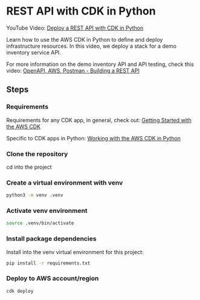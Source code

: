 # REST API with CDK in Python

YouTube Video: [Deploy a REST API with CDK in Python](https://youtu.be/kWED0OwpUb0)

Learn how to use the AWS CDK in Python to define and deploy infrastructure resources. In this video, we deploy a stack for a demo inventory service API.

For more information on the demo inventory API and API testing, check this video:
[OpenAPI, AWS, Postman - Building a REST API](https://youtu.be/3h-anwBFio8)

## Steps

### Requirements

Requirements for any CDK app, in general, check out: [Getting Started with the AWS CDK](https://docs.aws.amazon.com/cdk/v2/guide/getting_started.html)

Specific to CDK apps in Python: [Working with the AWS CDK in Python
](https://docs.aws.amazon.com/cdk/v2/guide/work-with-cdk-python.html)

### Clone the repository

cd into the project

### Create a virtual environment with venv

```sh
python3 -m venv .venv
```

### Activate venv environment

```sh
source .venv/bin/activate
```

### Install package dependencies

Install into the venv virtual environment for this project:

```sh
pip install -r requirements.txt
```

### Deploy to AWS account/region

```sh
cdk deploy
```
